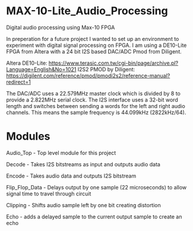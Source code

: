 # MAX-10-Lite_Audio_Processing
 Digital audio processing using Max-10 FPGA
 
 In preperation for a future project I wanted to set up an environment to experiment with digital signal processing on FPGA. I am using a DE10-Lite FPGA from Altera with a 24 bit I2S based DAC/ADC Pmod from Diligent.
 
 Altera DE10-Lite: https://www.terasic.com.tw/cgi-bin/page/archive.pl?Language=English&No=1021
 I2S2 PMOD by Diligent: https://digilent.com/reference/pmod/pmodi2s2/reference-manual?redirect=1
 
The DAC/ADC uses a 22.579MHz master clock which is divided by 8 to provide a 2.822MHz serial clock. The I2S interface uses a 32-bit word length and switches between sending a words for the left and right audio channels. This means the sample frequency is 44.099kHz (2822kHz/64).
 
 # Modules 
 
 Audio_Top - Top level module for this project 
 
 Decode - Takes I2S bitstreams as input and outputs audio data 
 
 Encode - Takes audio data and outputs I2S bitstream 
 
 Flip_Flop_Data - Delays output by one sample (22 microseconds) to allow signal time to travel through circuit
 
 Clipping - Shifts audio sample left by one bit creating distortion 
 
 Echo - adds a delayed sample to the current output sample to create an echo
